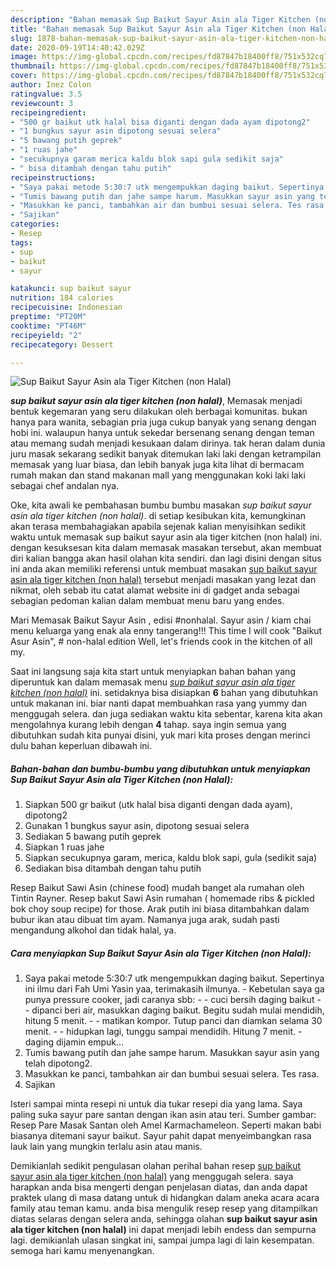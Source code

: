 ```yaml
---
description: "Bahan memasak Sup Baikut Sayur Asin ala Tiger Kitchen (non Halal) yang nikmat"
title: "Bahan memasak Sup Baikut Sayur Asin ala Tiger Kitchen (non Halal) yang nikmat"
slug: 1878-bahan-memasak-sup-baikut-sayur-asin-ala-tiger-kitchen-non-halal-yang-nikmat
date: 2020-09-19T14:40:42.029Z
image: https://img-global.cpcdn.com/recipes/fd87847b18400ff8/751x532cq70/sup-baikut-sayur-asin-ala-tiger-kitchen-non-halal-foto-resep-utama.jpg
thumbnail: https://img-global.cpcdn.com/recipes/fd87847b18400ff8/751x532cq70/sup-baikut-sayur-asin-ala-tiger-kitchen-non-halal-foto-resep-utama.jpg
cover: https://img-global.cpcdn.com/recipes/fd87847b18400ff8/751x532cq70/sup-baikut-sayur-asin-ala-tiger-kitchen-non-halal-foto-resep-utama.jpg
author: Inez Colon
ratingvalue: 3.5
reviewcount: 3
recipeingredient:
- "500 gr baikut utk halal bisa diganti dengan dada ayam dipotong2"
- "1 bungkus sayur asin dipotong sesuai selera"
- "5 bawang putih geprek"
- "1 ruas jahe"
- "secukupnya garam merica kaldu blok sapi gula sedikit saja"
- " bisa ditambah dengan tahu putih"
recipeinstructions:
- "Saya pakai metode 5:30:7 utk mengempukkan daging baikut. Sepertinya ini ilmu dari Fah Umi Yasin yaa, terimakasih ilmunya. Kebetulan saya ga punya pressure cooker, jadi caranya sbb: - cuci bersih daging baikut - dipanci beri air, masukkan daging baikut. Begitu sudah mulai mendidih, hitung 5 menit. - matikan kompor. Tutup panci dan diamkan selama 30 menit. - hidupkan lagi, tunggu sampai mendidih. Hitung 7 menit. daging dijamin empuk..."
- "Tumis bawang putih dan jahe sampe harum. Masukkan sayur asin yang telah dipotong2."
- "Masukkan ke panci, tambahkan air dan bumbui sesuai selera. Tes rasa."
- "Sajikan"
categories:
- Resep
tags:
- sup
- baikut
- sayur

katakunci: sup baikut sayur 
nutrition: 184 calories
recipecuisine: Indonesian
preptime: "PT20M"
cooktime: "PT46M"
recipeyield: "2"
recipecategory: Dessert

---
```



![Sup Baikut Sayur Asin ala Tiger Kitchen (non Halal)](https://img-global.cpcdn.com/recipes/fd87847b18400ff8/751x532cq70/sup-baikut-sayur-asin-ala-tiger-kitchen-non-halal-foto-resep-utama.jpg)

<b><i>sup baikut sayur asin ala tiger kitchen (non halal)</i></b>, Memasak menjadi bentuk kegemaran yang seru dilakukan oleh berbagai komunitas. bukan hanya para wanita, sebagian pria juga cukup banyak yang senang dengan hobi ini. walaupun hanya untuk sekedar bersenang senang dengan teman atau memang sudah menjadi kesukaan dalam dirinya. tak heran dalam dunia juru masak sekarang sedikit banyak ditemukan laki laki dengan ketrampilan memasak yang luar biasa, dan lebih banyak juga kita lihat di bermacam rumah makan dan stand makanan mall yang menggunakan koki laki laki sebagai chef andalan nya.

Oke, kita awali ke pembahasan bumbu bumbu masakan <i>sup baikut sayur asin ala tiger kitchen (non halal)</i>. di setiap kesibukan kita, kemungkinan akan terasa membahagiakan apabila sejenak kalian menyisihkan sedikit waktu untuk memasak sup baikut sayur asin ala tiger kitchen (non halal) ini. dengan kesuksesan kita dalam memasak masakan tersebut, akan membuat diri kalian bangga akan hasil olahan kita sendiri. dan lagi disini dengan situs ini anda akan memiliki referensi untuk membuat masakan <u>sup baikut sayur asin ala tiger kitchen (non halal)</u> tersebut menjadi masakan yang lezat dan nikmat, oleh sebab itu catat alamat website ini di gadget anda sebagai sebagian pedoman kalian dalam membuat menu baru yang endes.

Mari Memasak Baikut Sayur Asin , edisi #nonhalal. Sayur asin / kiam chai menu keluarga yang enak ala enny tangerang!!! This time I will cook &#34;Baikut Asur Asin&#34;, # non-halal edition Well, let&#39;s friends cook in the kitchen of all my.


Saat ini langsung saja kita start untuk menyiapkan bahan bahan yang diperuntuk kan dalam memasak menu <u><i>sup baikut sayur asin ala tiger kitchen (non halal)</i></u> ini. setidaknya bisa disiapkan <b>6</b> bahan yang dibutuhkan untuk makanan ini. biar nanti dapat membuahkan rasa yang yummy dan menggugah selera. dan juga sediakan waktu kita sebentar, karena kita akan mengolahnya kurang lebih dengan <b>4</b> tahap. saya ingin semua yang dibutuhkan sudah kita punyai disini, yuk mari kita proses dengan merinci dulu bahan keperluan dibawah ini.

<!--inarticleads1-->

##### Bahan-bahan dan bumbu-bumbu yang dibutuhkan untuk menyiapkan Sup Baikut Sayur Asin ala Tiger Kitchen (non Halal):

1. Siapkan 500 gr baikut (utk halal bisa diganti dengan dada ayam), dipotong2
1. Gunakan 1 bungkus sayur asin, dipotong sesuai selera
1. Sediakan 5 bawang putih geprek
1. Siapkan 1 ruas jahe
1. Siapkan secukupnya garam, merica, kaldu blok sapi, gula (sedikit saja)
1. Sediakan  bisa ditambah dengan tahu putih


Resep Baikut Sawi Asin (chinese food) mudah banget ala rumahan oleh Tintin Rayner. Resep bakut Sawi Asin rumahan ( homemade ribs &amp; pickled bok choy soup recipe) for those. Arak putih ini biasa ditambahkan dalam bubur ikan atau dibuat tim ayam. Namanya juga arak, sudah pasti mengandung alkohol dan tidak halal, ya. 

<!--inarticleads2-->

##### Cara menyiapkan Sup Baikut Sayur Asin ala Tiger Kitchen (non Halal):

1. Saya pakai metode 5:30:7 utk mengempukkan daging baikut. Sepertinya ini ilmu dari Fah Umi Yasin yaa, terimakasih ilmunya. - Kebetulan saya ga punya pressure cooker, jadi caranya sbb: - - cuci bersih daging baikut - - dipanci beri air, masukkan daging baikut. Begitu sudah mulai mendidih, hitung 5 menit. - - matikan kompor. Tutup panci dan diamkan selama 30 menit. - - hidupkan lagi, tunggu sampai mendidih. Hitung 7 menit. - daging dijamin empuk...
1. Tumis bawang putih dan jahe sampe harum. Masukkan sayur asin yang telah dipotong2.
1. Masukkan ke panci, tambahkan air dan bumbui sesuai selera. Tes rasa.
1. Sajikan


Isteri sampai minta resepi ni untuk dia tukar resepi dia yang lama. Saya paling suka sayur pare santan dengan ikan asin atau teri. Sumber gambar: Resep Pare Masak Santan oleh Amel Karmachameleon. Seperti makan babi biasanya ditemani sayur baikut. Sayur pahit dapat menyeimbangkan rasa lauk lain yang mungkin terlalu asin atau manis. 

Demikianlah sedikit pengulasan olahan perihal bahan resep <u>sup baikut sayur asin ala tiger kitchen (non halal)</u> yang menggugah selera. saya harapkan anda bisa mengerti dengan penjelasan diatas, dan anda dapat praktek ulang di masa datang untuk di hidangkan dalam aneka acara acara family atau teman kamu. anda bisa mengulik resep resep yang ditampilkan diatas selaras dengan selera anda, sehingga olahan <b>sup baikut sayur asin ala tiger kitchen (non halal)</b> ini dapat menjadi lebih endess dan sempurna lagi. demikianlah ulasan singkat ini, sampai jumpa lagi di lain kesempatan. semoga hari kamu menyenangkan.

